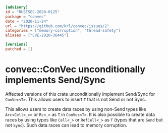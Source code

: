 ```toml
[advisory]
id = "RUSTSEC-2020-0125"
package = "convec"
date = "2020-11-24"
url = "https://github.com/krl/convec/issues/2"
categories = ["memory-corruption", "thread-safety"]
aliases = ["CVE-2020-36445"]

[versions]
patched = []
```

# convec::ConVec<T> unconditionally implements Send/Sync

Affected versions of this crate unconditionally implement Send/Sync for `ConVec<T>`.
This allows users to insert `T` that is not Send or not Sync.

This allows users to create data races by using non-Send types like `Arc<Cell<_>>` or `Rc<_>` as `T` in `ConVec<T>`. It is also possible to create data races by using types like `Cell<_>` or `RefCell<_>` as `T` (types that are `Send` but not `Sync`).
Such data races can lead to memory corruption.

